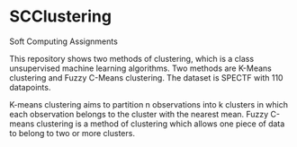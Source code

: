 # SCClustering
Soft Computing Assignments

This repository shows two methods of clustering, which is a class unsupervised machine learning algorithms.
Two methods are K-Means clustering and Fuzzy C-Means clustering.
The dataset is SPECTF with 110 datapoints.

K-means clustering aims to partition n observations into k clusters in which each observation belongs to the cluster with the nearest mean.
Fuzzy C-means clustering is a method of clustering which allows one piece of data to belong to two or more clusters.
